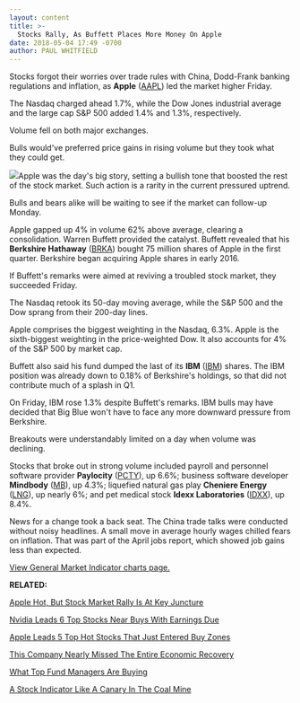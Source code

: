 ```yaml
---
layout: content
title: >-
  Stocks Rally, As Buffett Places More Money On Apple
date: 2018-05-04 17:49 -0700
author: PAUL WHITFIELD
---
```






Stocks forgot their worries over trade rules with China, Dodd-Frank banking regulations and inflation, as **Apple** ([AAPL](https://research.investors.com/quote.aspx?symbol=AAPL)) led the market higher Friday.




The Nasdaq charged ahead 1.7%, while the Dow Jones industrial average and the large cap S&P 500 added 1.4% and 1.3%, respectively.


Volume fell on both major exchanges.


Bulls would've preferred price gains in rising volume but they took what they could get.


![](https://www.investors.com/wp-content/uploads/2018/05/MP050418-208x300.jpg)Apple was the day's big story, setting a bullish tone that boosted the rest of the stock market. Such action is a rarity in the current pressured uptrend.


Bulls and bears alike will be waiting to see if the market can follow-up Monday.


Apple gapped up 4% in volume 62% above average, clearing a consolidation. Warren Buffett provided the catalyst. Buffett revealed that his **Berkshire Hathaway** ([BRKA](https://research.investors.com/quote.aspx?symbol=BRKA)) bought 75 million shares of Apple in the first quarter. Berkshire began acquiring Apple shares in early 2016.


If Buffett's remarks were aimed at reviving a troubled stock market, they succeeded Friday.


The Nasdaq retook its 50-day moving average, while the S&P 500 and the Dow sprang from their 200-day lines.


Apple comprises the biggest weighting in the Nasdaq, 6.3%. Apple is the sixth-biggest weighting in the price-weighted Dow. It also accounts for 4% of the S&P 500 by market cap.


Buffett also said his fund dumped the last of its **IBM** ([IBM](https://research.investors.com/quote.aspx?symbol=IBM)) shares. The IBM position was already down to 0.18% of Berkshire's holdings, so that did not contribute much of a splash in Q1.


On Friday, IBM rose 1.3% despite Buffett's remarks. IBM bulls may have decided that Big Blue won't have to face any more downward pressure from Berkshire.


Breakouts were understandably limited on a day when volume was declining.


Stocks that broke out in strong volume included payroll and personnel software provider **Paylocity** ([PCTY](https://research.investors.com/quote.aspx?symbol=PCTY)), up 6.6%; business software developer **Mindbody** ([MB](https://research.investors.com/quote.aspx?symbol=MB)), up 4.3%; liquefied natural gas play **Cheniere Energy** ([LNG](https://research.investors.com/quote.aspx?symbol=LNG)), up nearly 6%; and pet medical stock **Idexx Laboratories** ([IDXX](https://research.investors.com/quote.aspx?symbol=IDXX)), up 8.4%.


News for a change took a back seat. The China trade talks were conducted without noisy headlines. A small move in average hourly wages chilled fears on inflation. That was part of the April jobs report, which showed job gains less than expected.


[View General Market Indicator charts page.](https://www.investors.com/wp-content/uploads/2018/05/GMI_050718.pdf)


**RELATED:**


[Apple Hot, But Stock Market Rally Is At Key Juncture](https://www.investors.com/news/dow-jones-futures-dow-sp-500-eye-support-apple-top-stocks-are-buys/)


[Nvidia Leads 6 Top Stocks Near Buys With Earnings Due](https://www.investors.com/news/nvidia-top-stocks-near-buys-earnings-due/)


[Apple Leads 5 Top Hot Stocks That Just Entered Buy Zones](https://www.investors.com/news/apple-stock-hits-new-high-buy-range-hot-stocks-break-out/)


[This Company Nearly Missed The Entire Economic Recovery](https://www.investors.com/stock-lists/new-highs/new-highs-cheniere-energy-paylocity-earnings/)


[What Top Fund Managers Are Buying](https://www.investors.com/etfs-and-funds/mutual-funds/breakout-stocks-best-mutual-funds-stocks-to-watch/)


[A Stock Indicator Like A Canary In The Coal Mine](https://www.investors.com/how-to-invest/investors-corner/stock-market-indicator/)




